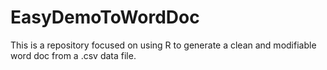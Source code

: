 # EasyDemoToWordDoc
This is a repository focused on using R to generate a clean and modifiable word doc from a .csv data file.
